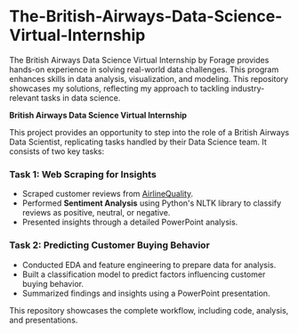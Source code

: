 # The-British-Airways-Data-Science-Virtual-Internship
The British Airways Data Science Virtual Internship by Forage provides hands-on experience in solving real-world data challenges. This program enhances skills in data analysis, visualization, and modeling. This repository showcases my solutions, reflecting my approach to tackling industry-relevant tasks in data science.

**British Airways Data Science Virtual Internship**  

This project provides an opportunity to step into the role of a British Airways Data Scientist, replicating tasks handled by their Data Science team. It consists of two key tasks:  

### **Task 1: Web Scraping for Insights**  
- Scraped customer reviews from [AirlineQuality](https://www.airlinequality.com/airline-reviews/british-airways).  
- Performed **Sentiment Analysis** using Python's NLTK library to classify reviews as positive, neutral, or negative.  
- Presented insights through a detailed PowerPoint analysis.  

### **Task 2: Predicting Customer Buying Behavior**  
- Conducted EDA and feature engineering to prepare data for analysis.  
- Built a classification model to predict factors influencing customer buying behavior.  
- Summarized findings and insights using a PowerPoint presentation.  

This repository showcases the complete workflow, including code, analysis, and presentations.
